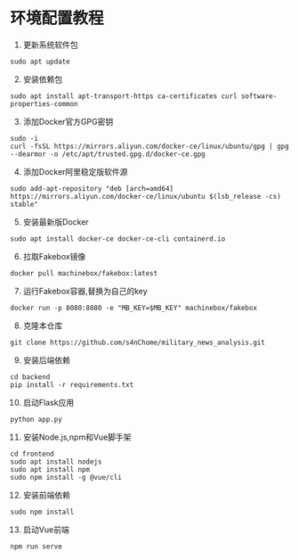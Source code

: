 # 环境配置教程
1. 更新系统软件包
```
sudo apt update
```
2. 安装依赖包
```
sudo apt install apt-transport-https ca-certificates curl software-properties-common
```
3. 添加Docker官方GPG密钥
```
sudo -i
curl -fsSL https://mirrors.aliyun.com/docker-ce/linux/ubuntu/gpg | gpg --dearmor -o /etc/apt/trusted.gpg.d/docker-ce.gpg
```
4. 添加Docker阿里稳定版软件源
```
sudo add-apt-repository "deb [arch=amd64] https://mirrors.aliyun.com/docker-ce/linux/ubuntu $(lsb_release -cs) stable"
```
5. 安装最新版Docker
```
sudo apt install docker-ce docker-ce-cli containerd.io
```
6. 拉取Fakebox镜像
```
docker pull machinebox/fakebox:latest
```
7. 运行Fakebox容器,替换为自己的key
```
docker run -p 8080:8080 -e "MB_KEY=$MB_KEY" machinebox/fakebox
```
8. 克隆本仓库
```
git clone https://github.com/s4nChome/military_news_analysis.git
```
9. 安装后端依赖
```
cd backend
pip install -r requirements.txt
```
10. 启动Flask应用
```
python app.py
```
11. 安装Node.js,npm和Vue脚手架
```
cd frontend
sudo apt install nodejs
sudo apt install npm
sudo npm install -g @vue/cli
```
12. 安装前端依赖
```
sudo npm install
```
13. 启动Vue前端
```
npm run serve
```

